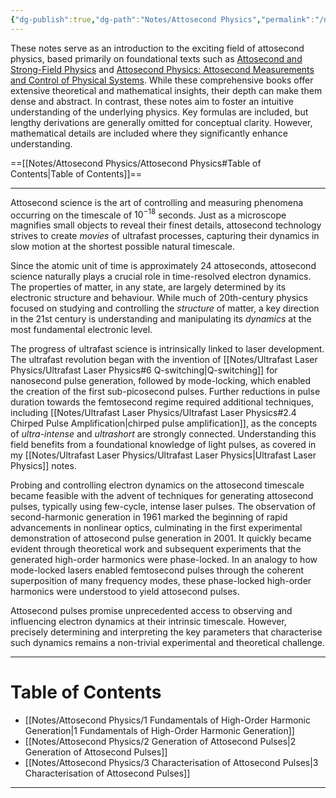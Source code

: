 ```yaml
---
{"dg-publish":true,"dg-path":"Notes/Attosecond Physics","permalink":"/notes/attosecond-physics/","dgShowBacklinks":"false","dgShowLocalGraph":true,"dgShowInlineTitle":true,"dgShowToc":"false","updated":"2025-05-29T20:38:19.619+02:00"}
---
```


These notes serve as an introduction to the exciting field of attosecond physics, based primarily on foundational texts such as [Attosecond and Strong-Field Physics](https://www.cambridge.org/core/books/attosecond-and-strongfield-physics/B75E906A3C0AFE97902F0500312816B3) and [Attosecond Physics: Attosecond Measurements and Control of Physical Systems](https://link.springer.com/book/10.1007/978-3-642-37623-8). While these comprehensive books offer extensive theoretical and mathematical insights, their depth can make them dense and abstract. In contrast, these notes aim to foster an intuitive understanding of the underlying physics. Key formulas are included, but lengthy derivations are generally omitted for conceptual clarity. However, mathematical details are included where they significantly enhance understanding.

==[[Notes/Attosecond Physics/Attosecond Physics#Table of Contents\|Table of Contents]]==

---

Attosecond science is the art of controlling and measuring phenomena occurring on the timescale of $10^{-18}$ seconds. Just as a microscope magnifies small objects to reveal their finest details, attosecond technology strives to create _movies_ of ultrafast processes, capturing their dynamics in slow motion at the shortest possible natural timescale.

Since the atomic unit of time is approximately 24 attoseconds, attosecond science naturally plays a crucial role in time-resolved electron dynamics. The properties of matter, in any state, are largely determined by its electronic structure and behaviour. While much of 20th-century physics focused on studying and controlling the _structure_ of matter, a key direction in the 21st century is understanding and manipulating its _dynamics_ at the most fundamental electronic level.

The progress of ultrafast science is intrinsically linked to laser development. The ultrafast revolution began with the invention of [[Notes/Ultrafast Laser Physics/Ultrafast Laser Physics#6 Q-switching\|Q-switching]] for nanosecond pulse generation, followed by mode-locking, which enabled the creation of the first sub-picosecond pulses. Further reductions in pulse duration towards the femtosecond regime required additional techniques, including [[Notes/Ultrafast Laser Physics/Ultrafast Laser Physics#2.4 Chirped Pulse Amplification\|chirped pulse amplification]], as the concepts of _ultra-intense_ and _ultrashort_ are strongly connected. Understanding this field benefits from a foundational knowledge of light pulses, as covered in my [[Notes/Ultrafast Laser Physics/Ultrafast Laser Physics\|Ultrafast Laser Physics]] notes.

Probing and controlling electron dynamics on the attosecond timescale became feasible with the advent of techniques for generating attosecond pulses, typically using few-cycle, intense laser pulses. The observation of second-harmonic generation in 1961 marked the beginning of rapid advancements in nonlinear optics, culminating in the first experimental demonstration of attosecond pulse generation in 2001. It quickly became evident through theoretical work and subsequent experiments that the generated high-order harmonics were phase-locked. In an analogy to how mode-locked lasers enabled femtosecond pulses through the coherent superposition of many frequency modes, these phase-locked high-order harmonics were understood to yield attosecond pulses.

Attosecond pulses promise unprecedented access to observing and influencing electron dynamics at their intrinsic timescale. However, precisely determining and interpreting the key parameters that characterise such dynamics remains a non-trivial experimental and theoretical challenge.

---
# Table of Contents
- [[Notes/Attosecond Physics/1 Fundamentals of High-Order Harmonic Generation\|1 Fundamentals of High-Order Harmonic Generation]]
- [[Notes/Attosecond Physics/2 Generation of Attosecond Pulses\|2 Generation of Attosecond Pulses]]
- [[Notes/Attosecond Physics/3 Characterisation of Attosecond Pulses\|3 Characterisation of Attosecond Pulses]]

---